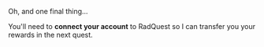 Oh, and one final thing...

You'll need to **connect your account** to RadQuest so I can transfer you your rewards in the next quest.
